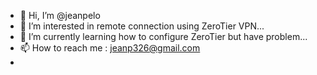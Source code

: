 - 👋 Hi, I’m @jeanpelo
- 👀 I’m interested in remote connection using ZeroTier VPN...
- 🌱 I’m currently learning how to configure ZeroTier but have problem...
- 📫 How to reach me : jeanp326@gmail.com
- 

<!---
jeanpelo/jeanpelo is a ✨ special ✨ repository because its `README.md` (this file) appears on your GitHub profile.
You can click the Preview link to take a look at your changes.
--->
